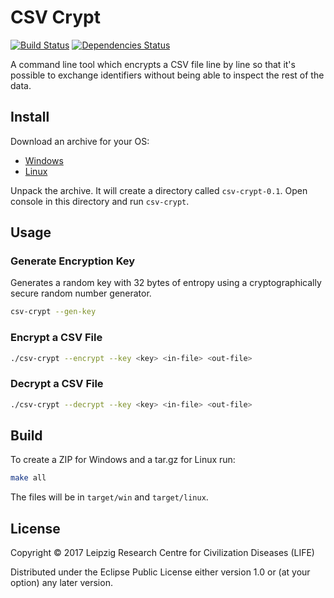 # CSV Crypt

[![Build Status](https://travis-ci.org/life-research/csv-crypt.svg?branch=master)](https://travis-ci.org/life-research/csv-crypt)
[![Dependencies Status](https://versions.deps.co/life-research/csv-crypt/status.svg)](https://versions.deps.co/life-research/csv-crypt)

A command line tool which encrypts a CSV file line by line so that it's possible to exchange identifiers without being able to inspect the rest of the data.

## Install

Download an archive for your OS:

* [Windows](https://github.com/life-research/csv-crypt/releases/download/v0.1/csv-crypt-0.1.zip)
* [Linux](https://github.com/life-research/csv-crypt/releases/download/v0.1/csv-crypt-0.1.tar.gz)

Unpack the archive. It will create a directory called `csv-crypt-0.1`. Open console in this directory and run `csv-crypt`.

## Usage

### Generate Encryption Key

Generates a random key with 32 bytes of entropy using a cryptographically secure random number generator.

```sh
csv-crypt --gen-key
```

### Encrypt a CSV File

```sh
./csv-crypt --encrypt --key <key> <in-file> <out-file> 
```

### Decrypt a CSV File

```sh
./csv-crypt --decrypt --key <key> <in-file> <out-file> 
```

## Build

To create a ZIP for Windows and a tar.gz for Linux run:

```sh
make all
```

The files will be in `target/win` and `target/linux`.

## License

Copyright © 2017 Leipzig Research Centre for Civilization Diseases (LIFE)

Distributed under the Eclipse Public License either version 1.0 or (at
your option) any later version.
